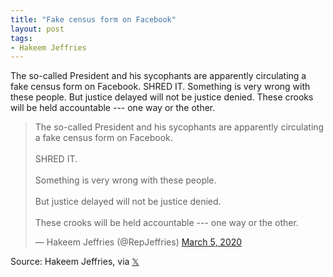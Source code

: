 ```yaml
---
title: "Fake census form on Facebook"
layout: post
tags:
- Hakeem Jeffries
---
```


The so-called President and his sycophants are apparently circulating a fake census form on Facebook. SHRED IT. Something is very wrong with these people. But justice delayed will not be justice denied. These crooks will be held accountable --- one way or the other.

<blockquote class="twitter-tweet"><p lang="en" dir="ltr">The so-called President and his sycophants are apparently circulating a fake census form on Facebook.<br><br>SHRED IT.<br><br>Something is very wrong with these people. <br><br>But justice delayed will not be justice denied.<br><br>These crooks will be held accountable --- one way or the other.</p>&mdash; Hakeem Jeffries (@RepJeffries) <a href="https://twitter.com/RepJeffries/status/1235637836319162368?ref_src=twsrc%5Etfw">March 5, 2020</a></blockquote> <script async src="https://platform.twitter.com/widgets.js" charset="utf-8"></script>

Source: Hakeem Jeffries, via [𝕏](https://x.com)
